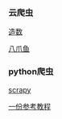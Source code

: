 ### 云爬虫

[造数](https://www.zaoshu.io/index.html)

[八爪鱼](http://www.bazhuayu.com/?utm_campaign=baidu&utm_medium=pc11345&utm_source=28&utm_content=爬虫%2b云&utm_term=云爬虫)

### python爬虫

[scrapy](https://docs.scrapy.org/en/latest/intro/overview.html)

[一份参考教程](https://cuiqingcai.com/3472.html)